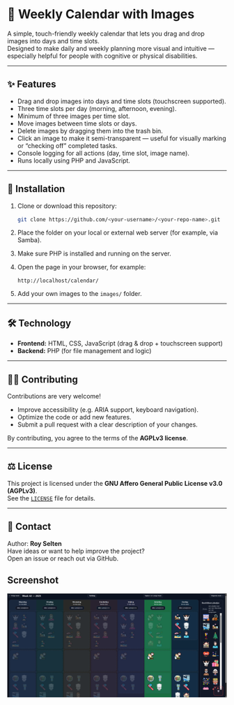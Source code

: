 # 📅 Weekly Calendar with Images

A simple, touch-friendly weekly calendar that lets you drag and drop images into days and time slots.  
Designed to make daily and weekly planning more visual and intuitive — especially helpful for people with cognitive or physical disabilities.

---

## ✨ Features

- Drag and drop images into days and time slots (touchscreen supported).  
- Three time slots per day (morning, afternoon, evening).  
- Minimum of three images per time slot.  
- Move images between time slots or days.  
- Delete images by dragging them into the trash bin.  
- Click an image to make it semi-transparent — useful for visually marking or “checking off” completed tasks.  
- Console logging for all actions (day, time slot, image name).  
- Runs locally using PHP and JavaScript.

---

## 🧩 Installation

1. Clone or download this repository:  
   ```bash
   git clone https://github.com/<your-username>/<your-repo-name>.git
   ```

2. Place the folder on your local or external web server (for example, via Samba).  

3. Make sure PHP is installed and running on the server.  

4. Open the page in your browser, for example:  
   ```
   http://localhost/calendar/
   ```

5. Add your own images to the `images/` folder.

---

## 🛠️ Technology

- **Frontend:** HTML, CSS, JavaScript (drag & drop + touchscreen support)  
- **Backend:** PHP (for file management and logic)  

---

## 🧑‍💻 Contributing

Contributions are very welcome!  
- Improve accessibility (e.g. ARIA support, keyboard navigation).  
- Optimize the code or add new features.  
- Submit a pull request with a clear description of your changes.  

By contributing, you agree to the terms of the **AGPLv3 license**.

---

## ⚖️ License

This project is licensed under the **GNU Affero General Public License v3.0 (AGPLv3)**.  
See the [`LICENSE`](LICENSE) file for details.

---

## 💬 Contact

Author: **Roy Selten**  
Have ideas or want to help improve the project?  
Open an issue or reach out via GitHub.

## Screenshot

![Screenshot](examples/screenshot.png)